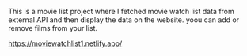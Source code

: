 This is a movie list project where I fetched movie watch list data from          
external API and then display the data on the website. yoou can add or remove films from your list.                                                                                     
 
https://moviewatchlist1.netlify.app/    
